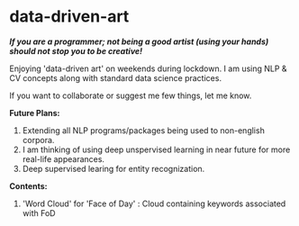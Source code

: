 # data-driven-art
***If you are a programmer; not being a good artist (using your hands) should not stop you to be creative!***

Enjoying 'data-driven art' on weekends during lockdown.
I am using NLP & CV concepts along with standard data science practices.

If you want to collaborate or suggest me few things, let me know.

**Future Plans:**
1.  Extending all NLP programs/packages being used to non-english corpora.
2.  I am thinking of using deep unspervised learning in near future for more real-life appearances.
3.  Deep supervised learing for entity recognization.

**Contents:**
1.  'Word Cloud' for 'Face of Day' : Cloud containing keywords associated with FoD 

